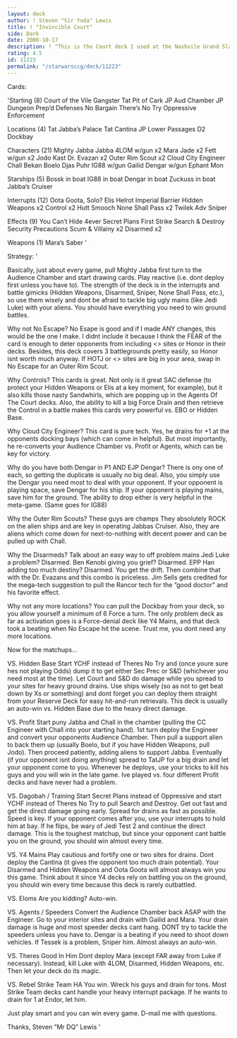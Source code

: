 ```yaml
---
layout: deck
author: ! Steven "Sir Yoda" Lewis
title: ! "Invincible Court"
side: Dark
date: 2000-10-17
description: ! "This is the Court deck I used at the Nashvile Grand Slam, Worlds Day 1, and the Deciphercon Team Tournament.  It has never been defeated in tournament play."
rating: 4.5
id: 11223
permalink: "/starwarsccg/deck/11223"
---
```

Cards: 

'Starting (8)
Court of the Vile Gangster
Tat Pit of Cark
JP Aud Chamber
JP Dungeon
Prep’d Defenses
No Bargain
There’s No Try
Oppressive Enforcement

Locations (4)
Tat Jabba’s Palace
Tat Cantina
JP Lower Passages
D2 Dockbay

Characters (21)
Mighty Jabba
Jabba
4LOM w/gun x2
Mara Jade x2
Fett w/gun x2
Jodo Kast
Dr. Evazan x2
Outer Rim Scout x2
Cloud City Engineer
Chall Bekan
Boelo
Djas Puhr
IG88 w/gun
Gailid
Dengar w/gun
Ephant Mon

Starships (5)
Bossk in boat
IG88 in boat
Dengar in boat
Zuckuss in boat
Jabba’s Cruiser

Interrupts (12)
Oota Goota, Solo?
Elis Helrot
Imperial Barrier
Hidden Weapons x2
Control x2
Hutt Smooch
None Shall Pass x2
Twilek Adv
Sniper

Effects (9)
You Can’t Hide 4ever
Secret Plans
First Strike
Search & Destroy
Security Precautions
Scum & Villainy x2
Disarmed x2

Weapons (1)
Mara’s Saber '

Strategy: '

Basically, just about every game, pull Mighty Jabba first turn to the Audience Chamber and start drawing cards.  Play reactive (i.e. dont deploy first unless you have to).  The strength of the deck is in the interrupts and battle gimicks (Hidden Weapons, Disarmed, Sniper, None Shall Pass, etc.), so use them wisely and dont be afraid to tackle big ugly mains (like Jedi Luke) with your aliens.  You should have everything you need to win ground battles.

Why not No Escape?
No Esape is good and if I made ANY changes, this would be the one I make.  I didnt include it because I think the FEAR of the card is enough to deter opponents from including <> sites or Honor in their decks.  Besides, this deck covers 3 battlegrounds pretty easily, so Honor isnt worth much anyway.  If HOTJ or <> sites are big in your area, swap in No Escape for an Outer Rim Scout.

Why Controls?
This cards is great.  Not only is it great SAC defense (to protect your Hidden Weapons or Elis at a key moment, for example), but it also kills those nasty Sandwhirls, which are popping up in the Agents Of The Court decks.	Also, the ability to kill a big Force Drain and then retrieve the Control in a battle makes this cards very powerful vs. EBO or Hidden Base.

Why Cloud City Engineer?
This card is pure tech.  Yes, he drains for +1 at the opponents docking bays (which can come in helpful).  But most importantly, he re-converts your Audience Chamber vs. Profit or Agents, which can be key for victory.

Why do you have both Dengar in P1 AND EJP Dengar?
There is ony one of each, so getting the duplicate is usually no big deal.  Also, you simply use the Dengar you need most to deal with your opponent.  If your opponent is playing space, save Dengar for his ship.  If your opponent is playing mains, save him for the ground.  The ability to drop either is very helpful in the meta-game.	(Same goes for IG88)

Why the Outer Rim Scouts?
These guys are champs	They absolutely ROCK on the alien ships and are key in operating Jabbas Cruiser.  Also, they are aliens which come down for next-to-nothing with decent power and can be pulled up with Chall.

Why the Disarmeds?
Talk about an easy way to off problem mains  Jedi Luke a problem?  Disarmed.  Ben Kenobi giving you grief?  Disarmed.	EPP Han adding too much destiny?  Disarmed.  You get the drift.  Then combine that with the Dr. Evazans and this combo is priceless.  Jim Sells gets credited for the mega-tech suggestion to pull the Rancor tech for the ”good doctor” and his favorite effect.

Why not any more locations?
You can pull the Dockbay from your deck, so you allow yourself a minimum of 6 Force a turn.  The only problem deck as far as activation goes is a Force-denial deck like Y4 Mains, and that deck took a beating when No Escape hit the scene.  Trust me, you dont need any more locations.

Now for the matchups...

VS. Hidden Base
Start YCHF instead of Theres No Try and (once youre sure hes not playing Odds) dump it to get either Sec Prec or S&D (whichever you need most at the time).  Let Court and S&D do damage while you spread to your sites for heavy ground drains.  Use ships wisely (so as not to get beat down by Xs or something) and dont forget you can deploy them straight from your Reserve Deck for easy hit-and-run retrievals.  This deck is usually an auto-win vs. Hidden Base due to the heavy direct damage.

VS. Profit
Start puny Jabba and Chall in the chamber (pulling the CC Engineer with Chall into your starting hand).  1st turn deploy the Engineer and convert your opponents Audience Chamber.  Then pull a support alien to back them up (usually Boelo, but if you have Hidden Weapons, pull Jodo).  Then proceed patiently, adding aliens to support Jabba.  Eventually (if your opponent isnt doing anything) spread to TatJP for a big drain and let your opponent come to you.  Whenever he deploys, use your tricks to kill his guys and you will win in the late game.  Ive played vs. four different Profit decks and have never had a problem.

VS. Dagobah / Training
Start Secret Plans instead of Oppressive and start YCHF instead of Theres No Try to pull Search and Destroy.  Get out fast and get the direct damage going early.  Spread for drains as fast as possible.  Speed is key.  If your opponent comes after you, use your interrupts to hold him at bay.  If he flips, be wary of Jedi Test 2 and continue the direct damage.  This is the toughest matchup, but since your opponent cant battle you on the ground, you should win almost every time.

VS. Y4 Mains
Play cautious and fortify one or two sites for drains.	Dont deploy the Cantina (it gives the opponent too much drain potential).  Your Disarmed and Hidden Weapons and Oota Goota will almost always win you this game.  Think about it since Y4 decks rely on battling you on the ground, you should win every time because this deck is rarely outbattled.

VS. Eloms
Are you kidding?  Auto-win.

VS. Agents / Speeders
Convert the Audience Chamber back ASAP with the Engineer.  Go to your interior sites and drain with Gailid and Mara.  Your drain damage is huge and most speeder decks cant hang.  DONT try to tackle the speeders unless you have to.	Dengar is a beating if you need to shoot down vehicles.  If Tessek is a problem, Sniper him.  Almost always an auto-win.

VS. Theres Good In Him
Dont deploy Mara (except FAR away from Luke if necessary).  Instead, kill Luke with 4LOM, Disarmed, Hidden Weapons, etc.  Then let your deck do its magic.

VS. Rebel Strike Team
HA  You win.  Wreck his guys and drain for tons.  Most Strike Team decks cant handle your heavy interrupt package.  If he wants to drain for 1 at Endor, let him.

Just play smart and you can win every game.  D-mail me with questions.

Thanks,
Steven ”Mr DQ” Lewis	'
